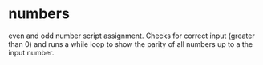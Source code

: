# numbers
 even and odd number script assignment.
Checks for correct input (greater than 0) and runs a while loop to show the parity of all  numbers up to a the input number.
